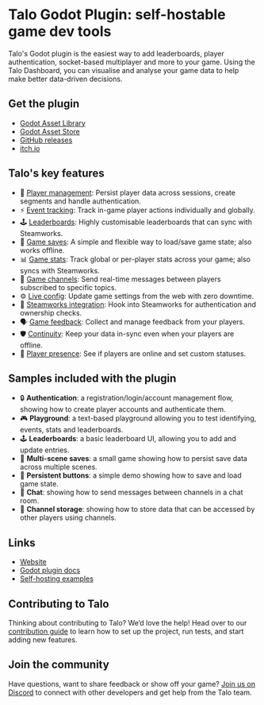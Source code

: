 # Talo Godot Plugin: self-hostable game dev tools

Talo's Godot plugin is the easiest way to add leaderboards, player authentication, socket-based multiplayer and more to your game. Using the Talo Dashboard, you can visualise and analyse your game data to help make better data-driven decisions.

## Get the plugin

- [Godot Asset Library](https://godotengine.org/asset-library/asset/2936)
- [Godot Asset Store](https://store-beta.godotengine.org/asset/talo/talo-game-services/)
- [GitHub releases](https://github.com/TaloDev/godot/releases)
- [itch.io](https://sleepystudios.itch.io/talo-godot)

## Talo's key features

- 👥 [Player management](https://trytalo.com/players): Persist player data across sessions, create segments and handle authentication.
- ⚡️ [Event tracking](https://trytalo.com/events): Track in-game player actions individually and globally.
- 🕹️ [Leaderboards](https://trytalo.com/leaderboards): Highly customisable leaderboards that can sync with Steamworks.
- 💾 [Game saves](https://trytalo.com/saves): A simple and flexible way to load/save game state; also works offline.
- 📊 [Game stats](https://trytalo.com/stats): Track global or per-player stats across your game; also syncs with Steamworks.
- 💬 [Game channels](https://trytalo.com/channels): Send real-time messages between players subscribed to specific topics.
- ⚙️ [Live config](https://trytalo.com/live-config): Update game settings from the web with zero downtime.
- 🔧 [Steamworks integration](https://trytalo.com/steamworks-integration): Hook into Steamworks for authentication and ownership checks.
- 🗣️ [Game feedback](https://trytalo.com/feedback): Collect and manage feedback from your players.
- 🛡️ [Continuity](https://trytalo.com/continuity): Keep your data in-sync even when your players are offline.
- 🔔 [Player presence](https://trytalo.com/players#presence): See if players are online and set custom statuses.

## Samples included with the plugin

- 🔒 **Authentication**: a registration/login/account management flow, showing how to create player accounts and authenticate them.
- 🎮 **Playground**: a text-based playground allowing you to test identifying, events, stats and leaderboards.
- 🕹️ **Leaderboards**: a basic leaderboard UI, allowing you to add and update entries.
- 💾 **Multi-scene saves**: a small game showing how to persist save data across multiple scenes.
- 💾 **Persistent buttons**: a simple demo showing how to save and load game state.
- 💬 **Chat**: showing how to send messages between channels in a chat room.
- 🤝 **Channel storage**: showing how to store data that can be accessed by other players using channels.

## Links

- [Website](https://trytalo.com)
- [Godot plugin docs](https://docs.trytalo.com/docs/godot/install)
- [Self-hosting examples](https://github.com/talodev/hosting)

## Contributing to Talo

Thinking about contributing to Talo? We’d love the help! Head over to our [contribution guide](CONTRIBUTING.md) to learn how to set up the project, run tests, and start adding new features.

## Join the community

Have questions, want to share feedback or show off your game? [Join us on Discord](https://trytalo.com/discord) to connect with other developers and get help from the Talo team.
